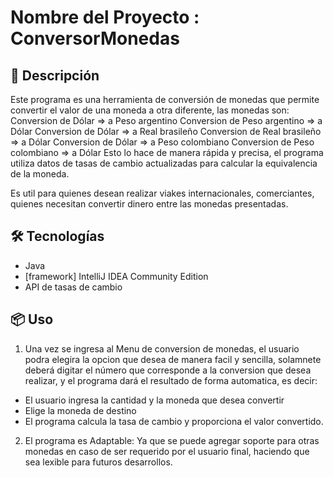 # Nombre del Proyecto : ConversorMonedas

## 🚀 Descripción

Este programa es una herramienta de conversión de monedas que permite convertir el valor de una moneda a otra diferente, las monedas son:
Conversion de Dólar => a Peso argentino
Conversion de Peso argentino => a Dólar
Conversion de Dólar => a Real brasileño
Conversion de Real brasileño => a Dólar
Conversion de Dólar => a Peso colombiano
Conversion de Peso colombiano => a Dólar
Esto lo hace de manera rápida y precisa, el programa utiliza datos de tasas de cambio actualizadas para calcular la equivalencia de la moneda.

Es util para quienes desean realizar viakes internacionales, comerciantes, quienes necesitan convertir dinero entre las monedas presentadas.


## 🛠️ Tecnologías

- Java 
- [framework] IntelliJ IDEA Community Edition
- API de tasas de cambio

## 📦 Uso

1. Una vez se ingresa al Menu de conversion de monedas, el usuario podra elegira la opcion que desea de manera facil y sencilla,
   solamnete deberá digitar el número que corresponde a la conversion que desea realizar, y el programa dará el resultado de
   forma automatica, es decir:
   
 - El usuario ingresa la cantidad y la moneda que desea convertir
 - Elige la moneda de destino
 - El programa calcula la tasa de cambio y proporciona el valor convertido.

   
2. El programa es Adaptable: Ya que se puede agregar soporte para otras monedas en caso de ser requerido por el usuario final,
   haciendo que sea lexible para futuros desarrollos.

   
